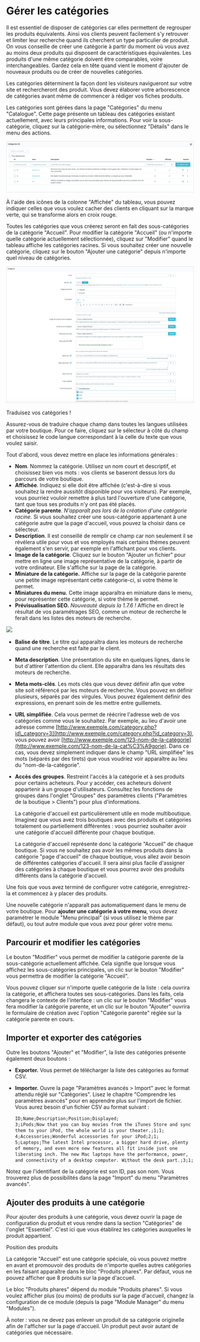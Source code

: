 # Gérer les catégories

Il est essentiel de disposer de catégories car elles permettent de regrouper les produits équivalents. Ainsi vos clients peuvent facilement s'y retrouver et limiter leur recherche quand ils cherchent un type particulier de produit. On vous conseille de créer une catégorie à partir du moment où vous avez au moins deux produits qui disposent de caractéristiques équivalentes. Les produits d'une même catégorie doivent être comparables, voire interchangeables. Gardez cela en tête quand vient le moment d'ajouter de nouveaux produits ou de créer de nouvelles catégories.

Les catégories déterminent la façon dont les visiteurs navigueront sur votre site et rechercheront des produit. Vous devez élaborer votre arborescence de catégories avant même de commencer à rédiger vos fiches produits.

Les catégories sont gérées dans la page "Catégories" du menu "Catalogue". Cette page présente un tableau des catégories existant actuellement, avec leurs principales informations. Pour voir la sous-catégorie, cliquez sur la catégorie-mère, ou sélectionnez "Détails" dans le menu des actions.

![](../../../.gitbook/assets/64225367.png)

À l'aide des icônes de la colonne "Affichée" du tableau, vous pouvez indiquer celles que vous voulez cacher des clients en cliquant sur la marque verte, qui se transforme alors en croix rouge.

Toutes les catégories que vous créerez seront en fait des sous-catégories de la catégorie "Accueil". Pour modifier la catégorie "Accueil" \(ou n'importe quelle catégorie actuellement sélectionnée\), cliquez sur "Modifier" quand le tableau affiche les catégories racines. Si vous souhaitez créer une nouvelle catégorie, cliquez sur le bouton "Ajouter une catégorie" depuis n'importe quel niveau de catégories.

![](../../../.gitbook/assets/64225370.png)

Traduisez vos catégories !

Assurez-vous de traduire chaque champ dans toutes les langues utilisées par votre boutique. Pour ce faire, cliquez sur le sélecteur à côté du champ et choisissez le code langue correspondant à la celle du texte que vous voulez saisir.

Tout d'abord, vous devez mettre en place les informations générales :

* **Nom**. Nommez la catégorie. Utilisez un nom court et descriptif, et choisissez bien vos mots : vos clients se baseront dessus lors du parcours de votre boutique.
* **Affichée**. Indiquez si elle doit être affichée \(c'est-à-dire si vous souhaitez la rendre aussitôt disponible pour vos visiteurs\). Par exemple, vous pourriez vouloir remettre à plus tard l'ouverture d'une catégorie, tant que tous ses produits n'y ont pas été placés.
* **Catégorie parente**. _N'apparaît pas lors de la création d'une catégorie racine._ Si vous souhaitez créer une sous-catégorie appartenant à une catégorie autre que la page d'accueil, vous pouvez la choisir dans ce sélecteur.
* **Description**. Il est conseillé de remplir ce champ car non seulement il se révélera utile pour vous et vos employés mais certains thèmes peuvent également s'en servir, par exemple en l'affichant pour vos clients.
* **Image de la catégorie**. Cliquez sur le bouton "Ajouter un fichier" pour mettre en ligne une image représentative de la catégorie, à partir de votre ordinateur. Elle s'affiche sur la page de la catégorie.
* **Miniature de la catégorie.** Affiche sur la page de la catégorie parente une petite image représentant cette catégorie-ci, si votre thème le permet.
* **Miniatures du menu.** Cette image apparaîtra en miniature dans le menu, pour représenter cette catégorie, si votre thème le permet.
* **Prévisualisation SEO.** _Nouveauté depuis la 1.7.6 !_ Affiche en direct le résultat de vos paramétrages SEO, comme un moteur de recherche le ferait dans les listes des moteurs de recherche.

![](../../../.gitbook/assets/64225477.gif)

* **Balise de titre**. Le titre qui apparaîtra dans les moteurs de recherche quand une recherche est faite par le client.
* **Meta description**. Une présentation du site en quelques lignes, dans le but d'attirer l'attention du client. Elle apparaîtra dans les résultats des moteurs de recherche.
* **Meta mots-clés**. Les mots clés que vous devez définir afin que votre site soit référencé par les moteurs de recherche. Vous pouvez en définir plusieurs, séparés par des virgules. Vous pouvez également définir des expressions, en prenant soin de les mettre entre guillemets.
* **URL simplifiée**. Cela vous permet de réécrire l'adresse web de vos catégories comme vous le souhaitez. Par exemple, au lieu d'avoir une adresse comme [http://www.exemple.com/category.php?id\_category=3](http://www.exemple.com/category.php?id_category=3), vous pouvez avoir [http://www.exemple.com/123-nom-de-la-catégorie](http://www.exemple.com/123-nom-de-la-cat%C3%A9gorie). Dans ce cas, vous devez simplement indiquer dans le champ "URL simplifiée" les mots \(séparés par des tirets\) que vous voudriez voir apparaître au lieu du "nom-de-la-catégorie".
* **Accès des groupes**. Restreint l'accès à la catégorie et à ses produits pour certains acheteurs. Pour y accéder, ces acheteurs doivent appartenir à un groupe d'utilisateurs. Consultez les fonctions de groupes dans l'onglet "Groupes" des paramètres clients \("Paramètres de la boutique &gt; Clients"\) pour plus d'informations.  
  


  La catégorie d'accueil est particulièrement utile en mode multiboutique. Imaginez que vous avez trois boutiques avec des produits et catégories totalement ou partiellement différentes : vous pourriez souhaiter avoir une catégorie d'accueil différente pour chaque boutique.

  La catégorie d'accueil représente donc la catégorie "Accueil" de chaque boutique. Si vous ne souhaitez pas avoir les mêmes produits dans la catégorie "page d'accueil" de chaque boutique, vous allez avoir besoin de différentes catégories d'accueil. Il sera ainsi plus facile d'assigner des catégories à chaque boutique et vous pourrez avoir des produits différents dans la catégorie d'accueil.

Une fois que vous avez terminé de configurer votre catégorie, enregistrez-la et commencez à y placer des produits.

Une nouvelle catégorie n'apparaît pas automatiquement dans le menu de votre boutique. Pour **ajouter une catégorie à votre menu**, vous devez paramétrer le module "Menu principal" \(si vous utilisez le thème par défaut\), ou tout autre module que vous avez pour gérer votre menu.

## Parcourir et modifier les catégories <a id="Gererlescategories-Parcouriretmodifierlescat&#xE9;gories"></a>

Le bouton "Modifier" vous permet de modifier la catégorie parente de la sous-catégorie actuellement affichée. Cela signifie que lorsque vous affichez les sous-catégories principales, un clic sur le bouton "Modifier" vous permettra de modifier la catégorie "Accueil".

Vous pouvez cliquer sur n'importe quelle catégorie de la liste : cela ouvrira la catégorie, et affichera toutes ses sous-catégories. Dans les faits, cela changera le contexte de l'interface : un clic sur le bouton "Modifier" vous fera modifier la catégorie parente, et un clic sur le bouton "Ajouter" ouvrira le formulaire de création avec l'option "Catégorie parente" réglée sur la catégorie parente en cours.

## Importer et exporter des catégories <a id="Gererlescategories-Importeretexporterdescat&#xE9;gories"></a>

Outre les boutons "Ajouter" et "Modifier", la liste des catégories présente également deux boutons :

* **Exporter.** Vous permet de télécharger la liste des catégories au format CSV.
* **Importer.** Ouvre la page "Paramètres avancés &gt; Import" avec le format attendu réglé sur "Catégories". Lisez le chapitre "Comprendre les paramètres avancés" pour en apprendre plus sur l'import de fichier. Vous aurez besoin d'un fichier CSV au format suivant :

  ```text
  ID;Name;Description;Position;Displayed;
  3;iPods;Now that you can buy movies from the iTunes Store and sync them to your iPod, the whole world is your theater.;1;1;
  4;Accessories;Wonderful accessories for your iPod;2;1;
  5;Laptops;The latest Intel processor, a bigger hard drive, plenty of memory, and even more new features all fit inside just one liberating inch. The new Mac laptops have the performance, power, and connectivity of a desktop computer. Without the desk part.;3;1;
  ```

Notez que l'identifiant de la catégorie est son ID, pas son nom. Vous trouverez plus de possibilités dans la page "Import" du menu "Paramètres avancés".

## Ajouter des produits à une catégorie <a id="Gererlescategories-Ajouterdesproduits&#xE0;unecat&#xE9;gorie"></a>

Pour ajouter des produits à une catégorie, vous devez ouvrir la page de configuration du produit et vous rendre dans la section "Catégories" de l'onglet "Essentiel". C'est ici que vous établirez les catégories auxquelles le produit appartient.

Position des produits

La catégorie "Accueil" est une catégorie spéciale, où vous pouvez mettre en avant et promouvoir des produits de n'importe quelles autres catégories en les faisant apparaître dans le bloc "Produits phares". Par défaut, vous ne pouvez afficher que 8 produits sur la page d'accueil.

Le bloc "Produits phares" dépend du module "Produits phares". Si vous voulez afficher plus \(ou moins\) de produits sur la page d'accueil, changez la configuration de ce module \(depuis la page "Module Manager" du menu "Modules"\).

À noter : vous ne devez pas enlever un produit de sa catégorie originelle afin de l'afficher sur la page d'accueil. Un produit peut avoir autant de catégories que nécessaire.

